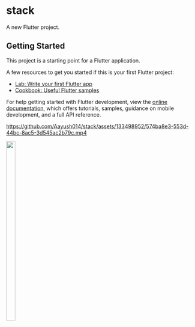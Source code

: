 # stack

A new Flutter project.

## Getting Started

This project is a starting point for a Flutter application.

A few resources to get you started if this is your first Flutter project:

- [Lab: Write your first Flutter app](https://docs.flutter.dev/get-started/codelab)
- [Cookbook: Useful Flutter samples](https://docs.flutter.dev/cookbook)

For help getting started with Flutter development, view the
[online documentation](https://docs.flutter.dev/), which offers tutorials,
samples, guidance on mobile development, and a full API reference.

https://github.com/Aayush014/stack/assets/133498952/574ba8e3-553d-44bc-8ac5-3d545ac2b79c.mp4
<p>
  <img src = "https://github.com/Aayush014/stack/assets/133498952/a7db9b74-7cde-4dd7-9c5c-5fb06bba3ca1" width=22% height=35%>
</p>
